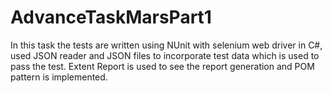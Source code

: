 # AdvanceTaskMarsPart1
In this task the tests are written using NUnit with selenium web driver in C#, used JSON reader and JSON files to incorporate test data which is used to pass the test. Extent Report is used to see the report generation and POM pattern is implemented.
